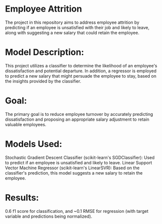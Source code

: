 # Employee Attrition

The project in this repository aims to address employee attrition by predicting if an employee is unsatisfied with their job and likely to leave, along with suggesting a new salary that could retain the employee.

# Model Description:
This project utilizes a classifier to determine the likelihood of an employee's dissatisfaction and potential departure. In addition, a regressor is employed to predict a new salary that might persuade the employee to stay, based on the insights provided by the classifier.

# Goal:
The primary goal is to reduce employee turnover by accurately predicting dissatisfaction and proposing an appropriate salary adjustment to retain valuable employees.

# Models Used:
Stochastic Gradient Descent Classifier (scikit-learn's SGDClassifier): Used to predict if an employee is unsatisfied and likely to leave.
Linear Support Vector Machine Regressor (scikit-learn's LinearSVR): Based on the classifier's prediction, this model suggests a new salary to retain the employee.

# Results:
0.6 f1 score for classification, and ~0.1 RMSE for regression (with target variable and predictions being normalized).
